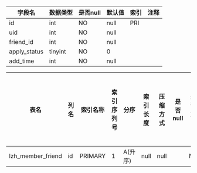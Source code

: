 |字段名|数据类型|是否null|默认值|索引|注释|
|------|--------|--------|------|----|----|
|id|int|NO|null|PRI||
|uid|int|NO|null|||
|friend_id|int|NO|null|||
|apply_status|tinyint|NO|0|||
|add_time|int|NO|null|||



|表名|列名|索引名称|索引序列号|分序|索引长度|压缩方式|是否null|是否重复|唯一值数目估计值|索引方法|列中描述索引信息|索引注释|
|----|----|--------|----------|----|--------|--------|--------|--------|----------------|--------|----------------|--------|
|lzh_member_friend|id|PRIMARY|1|A(升序)|null|null||NO|0|BTREE|||
